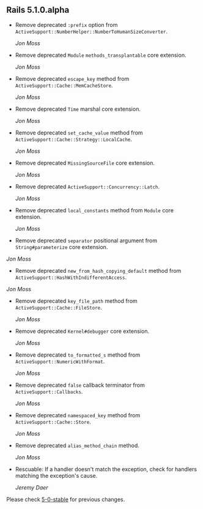 ## Rails 5.1.0.alpha ##

*   Remove deprecated `:prefix` option from `ActiveSupport::NumberHelper::NumberToHumanSizeConverter`.

    *Jon Moss*

*   Remove deprecated `Module` `methods_transplantable` core extension.

    *Jon Moss*

*   Remove deprecated `escape_key` method from `ActiveSupport::Cache::MemCacheStore`.

    *Jon Moss*

*   Remove deprecated `Time` marshal core extension.

    *Jon Moss*

*   Remove deprecated `set_cache_value` method from `ActiveSupport::Cache::Strategy::LocalCache`.

    *Jon Moss*

*   Remove deprecated `MissingSourceFile` core extension.

    *Jon Moss*

*   Remove deprecated `ActiveSupport::Concurrency::Latch`.

    *Jon Moss*

*   Remove deprecated `local_constants` method from `Module` core extension.

    *Jon Moss*

*   Remove deprecated `separator` positional argument from `String#parameterize`
    core extension.

   *Jon Moss*

*   Remove deprecated `new_from_hash_copying_default` method from `ActiveSupport::HashWithIndifferentAccess`.

   *Jon Moss*

*   Remove deprecated `key_file_path` method from `ActiveSupport::Cache::FileStore`.

    *Jon Moss*

*   Remove deprecated `Kernel#debugger` core extension.

    *Jon Moss*

*   Remove deprecated `to_formatted_s` method from `ActiveSupport::NumericWithFormat`.

    *Jon Moss*

*   Remove deprecated `false` callback terminator from `ActiveSupport::Callbacks`.

    *Jon Moss*

*   Remove deprecated `namespaced_key` method from `ActiveSupport::Cache::Store`.

    *Jon Moss*

*   Remove deprecated `alias_method_chain` method.

    *Jon Moss*

*   Rescuable: If a handler doesn't match the exception, check for handlers
    matching the exception's cause.

    *Jeremy Daer*

Please check [5-0-stable](https://github.com/rails/rails/blob/5-0-stable/activesupport/CHANGELOG.md) for previous changes.
